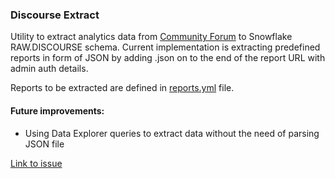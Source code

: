 ### Discourse Extract

Utility to extract analytics data from [Community Forum](https://forum.gitlab.com/) to Snowflake RAW.DISCOURSE schema.
Current implementation is extracting predefined reports in form of JSON by adding .json on to the end of the report URL with admin auth details.

Reports to be extracted are defined in [reports.yml](reports.yml) file. 

#### Future improvements:
 - Using Data Explorer queries to extract data without the need of parsing JSON file
 

[Link to issue](https://gitlab.com/gitlab-data/analytics/-/issues/6007)

